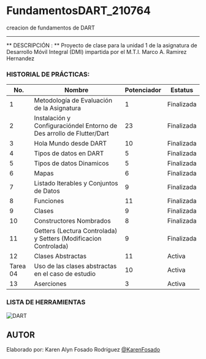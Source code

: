 # FundamentosDART_210764
creacion de fundamentos de DART

----


** DESCRIPCIÓN : ** 
Proyecto de clase para la unidad 1 de la asignatura de Desarrollo Móvil Integral (DMI) impartida
por el M.T.I. Marco A. Ramirez Hernandez


### HISTORIAL DE PRÁCTICAS:

|No.|Nombre|Potenciador|Estatus|
|--|--|--|--|
|1|Metodología de Evaluación de la Asignatura|1|Finalizada|
|2|Instalación y Configuracióndel Entorno de Des    arrollo de Flutter/Dart|23|Finalizada|
|3|Hola Mundo desde DART|10|Finalizada|
|4|Tipos de datos en DART|5|Finalizada|
|5|Tipos de datos Dinamicos|5|Finalizada|
|6|Mapas|6|Finalizada|
|7|Listado Iterables y Conjuntos de Datos|9|Finalizada|
|8|Funciones|11|Finalizada|
|9|Clases|9|Finalizada|
|10|Constructores Nombrados	|8|Finalizada|
|11|Getters (Lectura Controlada) y Setters (Modificacion Controlada)|9|Finalizada|
|12|Clases Abstractas|11|Activa|
|Tarea 04|Uso de las clases abstractas  en el caso de estudio|10|Activa|
|13|Aserciones |3|Activa|



### LISTA DE HERRAMIENTAS
![DART](https://img.shields.io/badge/Dart-0175C2?style=for-the-badge&logo=dart&logoColor=white)


## AUTOR 
Elaborado por: Karen Alyn Fosado Rodríguez [@KarenFosado](https://github.com/KarenFosado)
